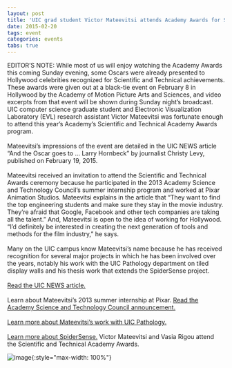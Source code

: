 ```yaml
---
layout: post
title: 'UIC grad student Victor Mateevitsi attends Academy Awards for Scientific and Technical Awards'
date: 2015-02-20
tags: event
categories: events
tabs: true
---
```


EDITOR&rsquo;S NOTE: While most of us will enjoy watching the Academy Awards this coming Sunday evening, some Oscars were already presented to Hollywood celebrities recognized for Scientific and Technical achievements. These awards were given out at a black-tie event on February 8 in Hollywood by the Academy of Motion Picture Arts and Sciences, and video excerpts from that event will be shown during Sunday night&rsquo;s broadcast. UIC computer science graduate student and Electronic Visualization Laboratory (EVL) research assistant Victor Mateevitsi was fortunate enough to attend this year&rsquo;s Academy&rsquo;s Scientific and Technical Academy Awards program. <br><br>
Mateevitsi&rsquo;s impressions of the event are detailed in the UIC NEWS article &ldquo;And the Oscar goes to … Larry Hornbeck&rdquo; by journalist Christy Levy, published on February 19, 2015.<br><br>
Mateevitsi received an invitation to attend the Scientific and Technical Awards ceremony because he participated in the 2013 Academy Science and Technology Council&rsquo;s summer internship program and worked at Pixar Animation Studios. Mateevitsi explains in the article that &ldquo;They want to find the top engineering students and make sure they stay in the movie industry. They&rsquo;re afraid that Google, Facebook and other tech companies are taking all the talent.&rdquo; And, Mateevitsi is open to the idea of working for Hollywood. &ldquo;I&rsquo;d definitely be interested in creating the next generation of tools and methods for the film industry,&rdquo; he says.<br><br>
Many on the UIC campus know Mateevitsi&rsquo;s name because he has received recognition for several major projects in which he has been involved over the years, notably his work with the UIC Pathology department on tiled display walls and his thesis work that extends the SpiderSense project.<br><br>
<a href="http://news.uic.edu/and-the-oscar-goes-to-larry-hornbeck
">Read the UIC NEWS article.</a><br><br>
Learn about Mateevitsi&rsquo;s 2013 summer internship at Pixar. <a href="http://www.imdb.com/news/ni55821541/">Read the Academy Science and Technology Council announcement.</a><br><br>
<a href="https://www.evl.uic.edu/core.php?mod=4&type=4&indi=948">Learn more about Mateevitsi&rsquo;s work with UIC Pathology.</a><br><br>
<a href="https://www.evl.uic.edu/entry.php?id=1098">Learn more about SpiderSense.</a>
Victor Mateevitsi and Vasia Rigou attend the Scientific and Technical Academy Awards.

![image](https://www.evl.uic.edu/output/originals/vmateevitsi_oscar.jpg-srcw.jpg){:style="max-width: 100%"}

